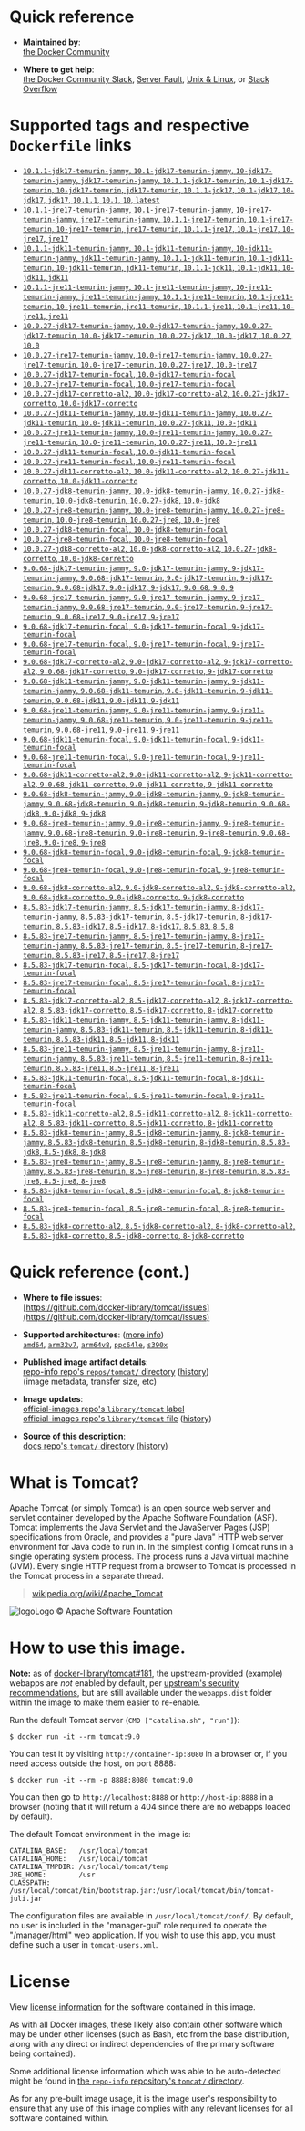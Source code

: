 <!--

********************************************************************************

WARNING:

    DO NOT EDIT "tomcat/README.md"

    IT IS AUTO-GENERATED

    (from the other files in "tomcat/" combined with a set of templates)

********************************************************************************

-->

# Quick reference

-	**Maintained by**:  
	[the Docker Community](https://github.com/docker-library/tomcat)

-	**Where to get help**:  
	[the Docker Community Slack](https://dockr.ly/comm-slack), [Server Fault](https://serverfault.com/help/on-topic), [Unix & Linux](https://unix.stackexchange.com/help/on-topic), or [Stack Overflow](https://stackoverflow.com/help/on-topic)

# Supported tags and respective `Dockerfile` links

-	[`10.1.1-jdk17-temurin-jammy`, `10.1-jdk17-temurin-jammy`, `10-jdk17-temurin-jammy`, `jdk17-temurin-jammy`, `10.1.1-jdk17-temurin`, `10.1-jdk17-temurin`, `10-jdk17-temurin`, `jdk17-temurin`, `10.1.1-jdk17`, `10.1-jdk17`, `10-jdk17`, `jdk17`, `10.1.1`, `10.1`, `10`, `latest`](https://github.com/docker-library/tomcat/blob/299d7943dcb2c377e2413e748e02022d9d15215b/10.1/jdk17/temurin-jammy/Dockerfile)
-	[`10.1.1-jre17-temurin-jammy`, `10.1-jre17-temurin-jammy`, `10-jre17-temurin-jammy`, `jre17-temurin-jammy`, `10.1.1-jre17-temurin`, `10.1-jre17-temurin`, `10-jre17-temurin`, `jre17-temurin`, `10.1.1-jre17`, `10.1-jre17`, `10-jre17`, `jre17`](https://github.com/docker-library/tomcat/blob/299d7943dcb2c377e2413e748e02022d9d15215b/10.1/jre17/temurin-jammy/Dockerfile)
-	[`10.1.1-jdk11-temurin-jammy`, `10.1-jdk11-temurin-jammy`, `10-jdk11-temurin-jammy`, `jdk11-temurin-jammy`, `10.1.1-jdk11-temurin`, `10.1-jdk11-temurin`, `10-jdk11-temurin`, `jdk11-temurin`, `10.1.1-jdk11`, `10.1-jdk11`, `10-jdk11`, `jdk11`](https://github.com/docker-library/tomcat/blob/299d7943dcb2c377e2413e748e02022d9d15215b/10.1/jdk11/temurin-jammy/Dockerfile)
-	[`10.1.1-jre11-temurin-jammy`, `10.1-jre11-temurin-jammy`, `10-jre11-temurin-jammy`, `jre11-temurin-jammy`, `10.1.1-jre11-temurin`, `10.1-jre11-temurin`, `10-jre11-temurin`, `jre11-temurin`, `10.1.1-jre11`, `10.1-jre11`, `10-jre11`, `jre11`](https://github.com/docker-library/tomcat/blob/299d7943dcb2c377e2413e748e02022d9d15215b/10.1/jre11/temurin-jammy/Dockerfile)
-	[`10.0.27-jdk17-temurin-jammy`, `10.0-jdk17-temurin-jammy`, `10.0.27-jdk17-temurin`, `10.0-jdk17-temurin`, `10.0.27-jdk17`, `10.0-jdk17`, `10.0.27`, `10.0`](https://github.com/docker-library/tomcat/blob/f7001f11cfff80d925033cdbcd52e4c0fc679095/10.0/jdk17/temurin-jammy/Dockerfile)
-	[`10.0.27-jre17-temurin-jammy`, `10.0-jre17-temurin-jammy`, `10.0.27-jre17-temurin`, `10.0-jre17-temurin`, `10.0.27-jre17`, `10.0-jre17`](https://github.com/docker-library/tomcat/blob/f7001f11cfff80d925033cdbcd52e4c0fc679095/10.0/jre17/temurin-jammy/Dockerfile)
-	[`10.0.27-jdk17-temurin-focal`, `10.0-jdk17-temurin-focal`](https://github.com/docker-library/tomcat/blob/f7001f11cfff80d925033cdbcd52e4c0fc679095/10.0/jdk17/temurin-focal/Dockerfile)
-	[`10.0.27-jre17-temurin-focal`, `10.0-jre17-temurin-focal`](https://github.com/docker-library/tomcat/blob/f7001f11cfff80d925033cdbcd52e4c0fc679095/10.0/jre17/temurin-focal/Dockerfile)
-	[`10.0.27-jdk17-corretto-al2`, `10.0-jdk17-corretto-al2`, `10.0.27-jdk17-corretto`, `10.0-jdk17-corretto`](https://github.com/docker-library/tomcat/blob/f7001f11cfff80d925033cdbcd52e4c0fc679095/10.0/jdk17/corretto-al2/Dockerfile)
-	[`10.0.27-jdk11-temurin-jammy`, `10.0-jdk11-temurin-jammy`, `10.0.27-jdk11-temurin`, `10.0-jdk11-temurin`, `10.0.27-jdk11`, `10.0-jdk11`](https://github.com/docker-library/tomcat/blob/f7001f11cfff80d925033cdbcd52e4c0fc679095/10.0/jdk11/temurin-jammy/Dockerfile)
-	[`10.0.27-jre11-temurin-jammy`, `10.0-jre11-temurin-jammy`, `10.0.27-jre11-temurin`, `10.0-jre11-temurin`, `10.0.27-jre11`, `10.0-jre11`](https://github.com/docker-library/tomcat/blob/f7001f11cfff80d925033cdbcd52e4c0fc679095/10.0/jre11/temurin-jammy/Dockerfile)
-	[`10.0.27-jdk11-temurin-focal`, `10.0-jdk11-temurin-focal`](https://github.com/docker-library/tomcat/blob/f7001f11cfff80d925033cdbcd52e4c0fc679095/10.0/jdk11/temurin-focal/Dockerfile)
-	[`10.0.27-jre11-temurin-focal`, `10.0-jre11-temurin-focal`](https://github.com/docker-library/tomcat/blob/f7001f11cfff80d925033cdbcd52e4c0fc679095/10.0/jre11/temurin-focal/Dockerfile)
-	[`10.0.27-jdk11-corretto-al2`, `10.0-jdk11-corretto-al2`, `10.0.27-jdk11-corretto`, `10.0-jdk11-corretto`](https://github.com/docker-library/tomcat/blob/f7001f11cfff80d925033cdbcd52e4c0fc679095/10.0/jdk11/corretto-al2/Dockerfile)
-	[`10.0.27-jdk8-temurin-jammy`, `10.0-jdk8-temurin-jammy`, `10.0.27-jdk8-temurin`, `10.0-jdk8-temurin`, `10.0.27-jdk8`, `10.0-jdk8`](https://github.com/docker-library/tomcat/blob/f7001f11cfff80d925033cdbcd52e4c0fc679095/10.0/jdk8/temurin-jammy/Dockerfile)
-	[`10.0.27-jre8-temurin-jammy`, `10.0-jre8-temurin-jammy`, `10.0.27-jre8-temurin`, `10.0-jre8-temurin`, `10.0.27-jre8`, `10.0-jre8`](https://github.com/docker-library/tomcat/blob/f7001f11cfff80d925033cdbcd52e4c0fc679095/10.0/jre8/temurin-jammy/Dockerfile)
-	[`10.0.27-jdk8-temurin-focal`, `10.0-jdk8-temurin-focal`](https://github.com/docker-library/tomcat/blob/f7001f11cfff80d925033cdbcd52e4c0fc679095/10.0/jdk8/temurin-focal/Dockerfile)
-	[`10.0.27-jre8-temurin-focal`, `10.0-jre8-temurin-focal`](https://github.com/docker-library/tomcat/blob/f7001f11cfff80d925033cdbcd52e4c0fc679095/10.0/jre8/temurin-focal/Dockerfile)
-	[`10.0.27-jdk8-corretto-al2`, `10.0-jdk8-corretto-al2`, `10.0.27-jdk8-corretto`, `10.0-jdk8-corretto`](https://github.com/docker-library/tomcat/blob/f7001f11cfff80d925033cdbcd52e4c0fc679095/10.0/jdk8/corretto-al2/Dockerfile)
-	[`9.0.68-jdk17-temurin-jammy`, `9.0-jdk17-temurin-jammy`, `9-jdk17-temurin-jammy`, `9.0.68-jdk17-temurin`, `9.0-jdk17-temurin`, `9-jdk17-temurin`, `9.0.68-jdk17`, `9.0-jdk17`, `9-jdk17`, `9.0.68`, `9.0`, `9`](https://github.com/docker-library/tomcat/blob/ad29a70b9fd3e69d379a7cd1463cea9ff13fcde0/9.0/jdk17/temurin-jammy/Dockerfile)
-	[`9.0.68-jre17-temurin-jammy`, `9.0-jre17-temurin-jammy`, `9-jre17-temurin-jammy`, `9.0.68-jre17-temurin`, `9.0-jre17-temurin`, `9-jre17-temurin`, `9.0.68-jre17`, `9.0-jre17`, `9-jre17`](https://github.com/docker-library/tomcat/blob/ad29a70b9fd3e69d379a7cd1463cea9ff13fcde0/9.0/jre17/temurin-jammy/Dockerfile)
-	[`9.0.68-jdk17-temurin-focal`, `9.0-jdk17-temurin-focal`, `9-jdk17-temurin-focal`](https://github.com/docker-library/tomcat/blob/ad29a70b9fd3e69d379a7cd1463cea9ff13fcde0/9.0/jdk17/temurin-focal/Dockerfile)
-	[`9.0.68-jre17-temurin-focal`, `9.0-jre17-temurin-focal`, `9-jre17-temurin-focal`](https://github.com/docker-library/tomcat/blob/ad29a70b9fd3e69d379a7cd1463cea9ff13fcde0/9.0/jre17/temurin-focal/Dockerfile)
-	[`9.0.68-jdk17-corretto-al2`, `9.0-jdk17-corretto-al2`, `9-jdk17-corretto-al2`, `9.0.68-jdk17-corretto`, `9.0-jdk17-corretto`, `9-jdk17-corretto`](https://github.com/docker-library/tomcat/blob/ad29a70b9fd3e69d379a7cd1463cea9ff13fcde0/9.0/jdk17/corretto-al2/Dockerfile)
-	[`9.0.68-jdk11-temurin-jammy`, `9.0-jdk11-temurin-jammy`, `9-jdk11-temurin-jammy`, `9.0.68-jdk11-temurin`, `9.0-jdk11-temurin`, `9-jdk11-temurin`, `9.0.68-jdk11`, `9.0-jdk11`, `9-jdk11`](https://github.com/docker-library/tomcat/blob/ad29a70b9fd3e69d379a7cd1463cea9ff13fcde0/9.0/jdk11/temurin-jammy/Dockerfile)
-	[`9.0.68-jre11-temurin-jammy`, `9.0-jre11-temurin-jammy`, `9-jre11-temurin-jammy`, `9.0.68-jre11-temurin`, `9.0-jre11-temurin`, `9-jre11-temurin`, `9.0.68-jre11`, `9.0-jre11`, `9-jre11`](https://github.com/docker-library/tomcat/blob/ad29a70b9fd3e69d379a7cd1463cea9ff13fcde0/9.0/jre11/temurin-jammy/Dockerfile)
-	[`9.0.68-jdk11-temurin-focal`, `9.0-jdk11-temurin-focal`, `9-jdk11-temurin-focal`](https://github.com/docker-library/tomcat/blob/ad29a70b9fd3e69d379a7cd1463cea9ff13fcde0/9.0/jdk11/temurin-focal/Dockerfile)
-	[`9.0.68-jre11-temurin-focal`, `9.0-jre11-temurin-focal`, `9-jre11-temurin-focal`](https://github.com/docker-library/tomcat/blob/ad29a70b9fd3e69d379a7cd1463cea9ff13fcde0/9.0/jre11/temurin-focal/Dockerfile)
-	[`9.0.68-jdk11-corretto-al2`, `9.0-jdk11-corretto-al2`, `9-jdk11-corretto-al2`, `9.0.68-jdk11-corretto`, `9.0-jdk11-corretto`, `9-jdk11-corretto`](https://github.com/docker-library/tomcat/blob/ad29a70b9fd3e69d379a7cd1463cea9ff13fcde0/9.0/jdk11/corretto-al2/Dockerfile)
-	[`9.0.68-jdk8-temurin-jammy`, `9.0-jdk8-temurin-jammy`, `9-jdk8-temurin-jammy`, `9.0.68-jdk8-temurin`, `9.0-jdk8-temurin`, `9-jdk8-temurin`, `9.0.68-jdk8`, `9.0-jdk8`, `9-jdk8`](https://github.com/docker-library/tomcat/blob/ad29a70b9fd3e69d379a7cd1463cea9ff13fcde0/9.0/jdk8/temurin-jammy/Dockerfile)
-	[`9.0.68-jre8-temurin-jammy`, `9.0-jre8-temurin-jammy`, `9-jre8-temurin-jammy`, `9.0.68-jre8-temurin`, `9.0-jre8-temurin`, `9-jre8-temurin`, `9.0.68-jre8`, `9.0-jre8`, `9-jre8`](https://github.com/docker-library/tomcat/blob/ad29a70b9fd3e69d379a7cd1463cea9ff13fcde0/9.0/jre8/temurin-jammy/Dockerfile)
-	[`9.0.68-jdk8-temurin-focal`, `9.0-jdk8-temurin-focal`, `9-jdk8-temurin-focal`](https://github.com/docker-library/tomcat/blob/ad29a70b9fd3e69d379a7cd1463cea9ff13fcde0/9.0/jdk8/temurin-focal/Dockerfile)
-	[`9.0.68-jre8-temurin-focal`, `9.0-jre8-temurin-focal`, `9-jre8-temurin-focal`](https://github.com/docker-library/tomcat/blob/ad29a70b9fd3e69d379a7cd1463cea9ff13fcde0/9.0/jre8/temurin-focal/Dockerfile)
-	[`9.0.68-jdk8-corretto-al2`, `9.0-jdk8-corretto-al2`, `9-jdk8-corretto-al2`, `9.0.68-jdk8-corretto`, `9.0-jdk8-corretto`, `9-jdk8-corretto`](https://github.com/docker-library/tomcat/blob/ad29a70b9fd3e69d379a7cd1463cea9ff13fcde0/9.0/jdk8/corretto-al2/Dockerfile)
-	[`8.5.83-jdk17-temurin-jammy`, `8.5-jdk17-temurin-jammy`, `8-jdk17-temurin-jammy`, `8.5.83-jdk17-temurin`, `8.5-jdk17-temurin`, `8-jdk17-temurin`, `8.5.83-jdk17`, `8.5-jdk17`, `8-jdk17`, `8.5.83`, `8.5`, `8`](https://github.com/docker-library/tomcat/blob/404b36521a2b531bfeeda2fe8454c202fc097c20/8.5/jdk17/temurin-jammy/Dockerfile)
-	[`8.5.83-jre17-temurin-jammy`, `8.5-jre17-temurin-jammy`, `8-jre17-temurin-jammy`, `8.5.83-jre17-temurin`, `8.5-jre17-temurin`, `8-jre17-temurin`, `8.5.83-jre17`, `8.5-jre17`, `8-jre17`](https://github.com/docker-library/tomcat/blob/404b36521a2b531bfeeda2fe8454c202fc097c20/8.5/jre17/temurin-jammy/Dockerfile)
-	[`8.5.83-jdk17-temurin-focal`, `8.5-jdk17-temurin-focal`, `8-jdk17-temurin-focal`](https://github.com/docker-library/tomcat/blob/404b36521a2b531bfeeda2fe8454c202fc097c20/8.5/jdk17/temurin-focal/Dockerfile)
-	[`8.5.83-jre17-temurin-focal`, `8.5-jre17-temurin-focal`, `8-jre17-temurin-focal`](https://github.com/docker-library/tomcat/blob/404b36521a2b531bfeeda2fe8454c202fc097c20/8.5/jre17/temurin-focal/Dockerfile)
-	[`8.5.83-jdk17-corretto-al2`, `8.5-jdk17-corretto-al2`, `8-jdk17-corretto-al2`, `8.5.83-jdk17-corretto`, `8.5-jdk17-corretto`, `8-jdk17-corretto`](https://github.com/docker-library/tomcat/blob/404b36521a2b531bfeeda2fe8454c202fc097c20/8.5/jdk17/corretto-al2/Dockerfile)
-	[`8.5.83-jdk11-temurin-jammy`, `8.5-jdk11-temurin-jammy`, `8-jdk11-temurin-jammy`, `8.5.83-jdk11-temurin`, `8.5-jdk11-temurin`, `8-jdk11-temurin`, `8.5.83-jdk11`, `8.5-jdk11`, `8-jdk11`](https://github.com/docker-library/tomcat/blob/404b36521a2b531bfeeda2fe8454c202fc097c20/8.5/jdk11/temurin-jammy/Dockerfile)
-	[`8.5.83-jre11-temurin-jammy`, `8.5-jre11-temurin-jammy`, `8-jre11-temurin-jammy`, `8.5.83-jre11-temurin`, `8.5-jre11-temurin`, `8-jre11-temurin`, `8.5.83-jre11`, `8.5-jre11`, `8-jre11`](https://github.com/docker-library/tomcat/blob/404b36521a2b531bfeeda2fe8454c202fc097c20/8.5/jre11/temurin-jammy/Dockerfile)
-	[`8.5.83-jdk11-temurin-focal`, `8.5-jdk11-temurin-focal`, `8-jdk11-temurin-focal`](https://github.com/docker-library/tomcat/blob/404b36521a2b531bfeeda2fe8454c202fc097c20/8.5/jdk11/temurin-focal/Dockerfile)
-	[`8.5.83-jre11-temurin-focal`, `8.5-jre11-temurin-focal`, `8-jre11-temurin-focal`](https://github.com/docker-library/tomcat/blob/404b36521a2b531bfeeda2fe8454c202fc097c20/8.5/jre11/temurin-focal/Dockerfile)
-	[`8.5.83-jdk11-corretto-al2`, `8.5-jdk11-corretto-al2`, `8-jdk11-corretto-al2`, `8.5.83-jdk11-corretto`, `8.5-jdk11-corretto`, `8-jdk11-corretto`](https://github.com/docker-library/tomcat/blob/404b36521a2b531bfeeda2fe8454c202fc097c20/8.5/jdk11/corretto-al2/Dockerfile)
-	[`8.5.83-jdk8-temurin-jammy`, `8.5-jdk8-temurin-jammy`, `8-jdk8-temurin-jammy`, `8.5.83-jdk8-temurin`, `8.5-jdk8-temurin`, `8-jdk8-temurin`, `8.5.83-jdk8`, `8.5-jdk8`, `8-jdk8`](https://github.com/docker-library/tomcat/blob/404b36521a2b531bfeeda2fe8454c202fc097c20/8.5/jdk8/temurin-jammy/Dockerfile)
-	[`8.5.83-jre8-temurin-jammy`, `8.5-jre8-temurin-jammy`, `8-jre8-temurin-jammy`, `8.5.83-jre8-temurin`, `8.5-jre8-temurin`, `8-jre8-temurin`, `8.5.83-jre8`, `8.5-jre8`, `8-jre8`](https://github.com/docker-library/tomcat/blob/404b36521a2b531bfeeda2fe8454c202fc097c20/8.5/jre8/temurin-jammy/Dockerfile)
-	[`8.5.83-jdk8-temurin-focal`, `8.5-jdk8-temurin-focal`, `8-jdk8-temurin-focal`](https://github.com/docker-library/tomcat/blob/404b36521a2b531bfeeda2fe8454c202fc097c20/8.5/jdk8/temurin-focal/Dockerfile)
-	[`8.5.83-jre8-temurin-focal`, `8.5-jre8-temurin-focal`, `8-jre8-temurin-focal`](https://github.com/docker-library/tomcat/blob/404b36521a2b531bfeeda2fe8454c202fc097c20/8.5/jre8/temurin-focal/Dockerfile)
-	[`8.5.83-jdk8-corretto-al2`, `8.5-jdk8-corretto-al2`, `8-jdk8-corretto-al2`, `8.5.83-jdk8-corretto`, `8.5-jdk8-corretto`, `8-jdk8-corretto`](https://github.com/docker-library/tomcat/blob/404b36521a2b531bfeeda2fe8454c202fc097c20/8.5/jdk8/corretto-al2/Dockerfile)

# Quick reference (cont.)

-	**Where to file issues**:  
	[https://github.com/docker-library/tomcat/issues](https://github.com/docker-library/tomcat/issues)

-	**Supported architectures**: ([more info](https://github.com/docker-library/official-images#architectures-other-than-amd64))  
	[`amd64`](https://hub.docker.com/r/amd64/tomcat/), [`arm32v7`](https://hub.docker.com/r/arm32v7/tomcat/), [`arm64v8`](https://hub.docker.com/r/arm64v8/tomcat/), [`ppc64le`](https://hub.docker.com/r/ppc64le/tomcat/), [`s390x`](https://hub.docker.com/r/s390x/tomcat/)

-	**Published image artifact details**:  
	[repo-info repo's `repos/tomcat/` directory](https://github.com/docker-library/repo-info/blob/master/repos/tomcat) ([history](https://github.com/docker-library/repo-info/commits/master/repos/tomcat))  
	(image metadata, transfer size, etc)

-	**Image updates**:  
	[official-images repo's `library/tomcat` label](https://github.com/docker-library/official-images/issues?q=label%3Alibrary%2Ftomcat)  
	[official-images repo's `library/tomcat` file](https://github.com/docker-library/official-images/blob/master/library/tomcat) ([history](https://github.com/docker-library/official-images/commits/master/library/tomcat))

-	**Source of this description**:  
	[docs repo's `tomcat/` directory](https://github.com/docker-library/docs/tree/master/tomcat) ([history](https://github.com/docker-library/docs/commits/master/tomcat))

# What is Tomcat?

Apache Tomcat (or simply Tomcat) is an open source web server and servlet container developed by the Apache Software Foundation (ASF). Tomcat implements the Java Servlet and the JavaServer Pages (JSP) specifications from Oracle, and provides a "pure Java" HTTP web server environment for Java code to run in. In the simplest config Tomcat runs in a single operating system process. The process runs a Java virtual machine (JVM). Every single HTTP request from a browser to Tomcat is processed in the Tomcat process in a separate thread.

> [wikipedia.org/wiki/Apache_Tomcat](https://en.wikipedia.org/wiki/Apache_Tomcat)

![logo](https://raw.githubusercontent.com/docker-library/docs/8e31eb93a02d504d0cfe1da435aa31b377fc627d/tomcat/logo.png)Logo &copy; Apache Software Fountation

# How to use this image.

**Note:** as of [docker-library/tomcat#181](https://github.com/docker-library/tomcat/pull/181), the upstream-provided (example) webapps are *not* enabled by default, per [upstream's security recommendations](https://tomcat.apache.org/tomcat-9.0-doc/security-howto.html#Default_web_applications), but are still available under the `webapps.dist` folder within the image to make them easier to re-enable.

Run the default Tomcat server (`CMD ["catalina.sh", "run"]`):

```console
$ docker run -it --rm tomcat:9.0
```

You can test it by visiting `http://container-ip:8080` in a browser or, if you need access outside the host, on port 8888:

```console
$ docker run -it --rm -p 8888:8080 tomcat:9.0
```

You can then go to `http://localhost:8888` or `http://host-ip:8888` in a browser (noting that it will return a 404 since there are no webapps loaded by default).

The default Tomcat environment in the image is:

	CATALINA_BASE:   /usr/local/tomcat
	CATALINA_HOME:   /usr/local/tomcat
	CATALINA_TMPDIR: /usr/local/tomcat/temp
	JRE_HOME:        /usr
	CLASSPATH:       /usr/local/tomcat/bin/bootstrap.jar:/usr/local/tomcat/bin/tomcat-juli.jar

The configuration files are available in `/usr/local/tomcat/conf/`. By default, no user is included in the "manager-gui" role required to operate the "/manager/html" web application. If you wish to use this app, you must define such a user in `tomcat-users.xml`.

# License

View [license information](https://www.apache.org/licenses/LICENSE-2.0) for the software contained in this image.

As with all Docker images, these likely also contain other software which may be under other licenses (such as Bash, etc from the base distribution, along with any direct or indirect dependencies of the primary software being contained).

Some additional license information which was able to be auto-detected might be found in [the `repo-info` repository's `tomcat/` directory](https://github.com/docker-library/repo-info/tree/master/repos/tomcat).

As for any pre-built image usage, it is the image user's responsibility to ensure that any use of this image complies with any relevant licenses for all software contained within.

